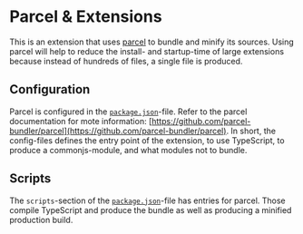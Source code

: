# Parcel & Extensions

This is an extension that uses [parcel](https://github.com/parcel-bundler/parcel) to bundle and minify its sources. Using parcel will help to reduce the install- and startup-time of large extensions because instead of hundreds of files, a single file is produced.

## Configuration

Parcel is configured in the [`package.json`](./package.json)-file. Refer to the parcel documentation for mote information: [https://github.com/parcel-bundler/parcel](https://github.com/parcel-bundler/parcel). In short, the config-files defines the entry point of the extension, to use TypeScript, to produce a commonjs-module, and what modules not to bundle.

## Scripts

The `scripts`-section of the [`package.json`](./package.json)-file has entries for parcel. Those compile TypeScript and produce the bundle as well as producing a minified production build.

